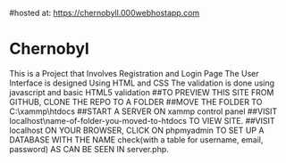 #hosted at: https://chernobyll.000webhostapp.com
# Chernobyl
This is a Project that Involves Registration and Login Page 
The User Interface is designed Using HTML and CSS 
The validation is done using javascript and basic HTML5 validation 
##TO PREVIEW THIS SITE FROM GITHUB, CLONE THE REPO TO A FOLDER
 ##MOVE THE FOLDER TO C:\xammp\htdocs
 ##START A SERVER ON xammp control panel
##VISIT localhost\name-of-folder-you-moved-to-htdocs TO VIEW SITE.
##VISIT localhost ON YOUR BROWSER, CLICK ON phpmyadmin TO SET UP A DATABASE WITH THE NAME check(with a table for username, email, password) AS CAN BE SEEN IN server.php.
